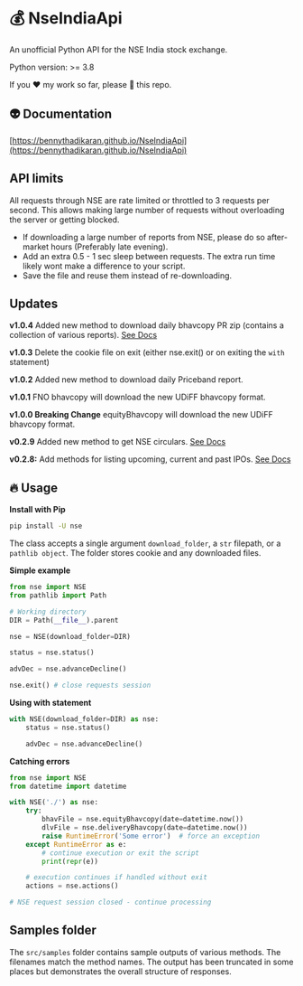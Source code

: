 # 💰 NseIndiaApi

An unofficial Python API for the NSE India stock exchange.

Python version: >= 3.8

If you ❤️ my work so far, please 🌟 this repo.

## 👽 Documentation

[https://bennythadikaran.github.io/NseIndiaApi](https://bennythadikaran.github.io/NseIndiaApi)

## API limits

All requests through NSE are rate limited or throttled to 3 requests per second. This allows making large number of requests without overloading the server or getting blocked.

- If downloading a large number of reports from NSE, please do so after-market hours (Preferably late evening).
- Add an extra 0.5 - 1 sec sleep between requests. The extra run time likely wont make a difference to your script.
- Save the file and reuse them instead of re-downloading.

## Updates

**v1.0.4** Added new method to download daily bhavcopy PR zip (contains a collection of various reports). [See Docs](https://bennythadikaran.github.io/NseIndiaApi/usage.html#nse.NSE.pr_bhavcopy)

**v1.0.3** Delete the cookie file on exit (either nse.exit() or on exiting the `with` statement)

**v1.0.2** Added new method to download daily Priceband report.

**v1.0.1** FNO bhavcopy will download the new UDiFF bhavcopy format.

**v1.0.0 Breaking Change** equityBhavcopy will download the new UDiFF bhavcopy format.

**v0.2.9** Added new method to get NSE circulars. [See Docs](https://bennythadikaran.github.io/NseIndiaApi/usage.html#nse-circulars)

**v0.2.8:** Add methods for listing upcoming, current and past IPOs. [See Docs](https://bennythadikaran.github.io/NseIndiaApi/usage.html#list-ipos)

## 🔥 Usage

**Install with Pip**

```bash
pip install -U nse
```

The class accepts a single argument `download_folder`, a `str` filepath, or a `pathlib object`. The folder stores cookie and any downloaded files.

**Simple example**

```python
from nse import NSE
from pathlib import Path

# Working directory
DIR = Path(__file__).parent

nse = NSE(download_folder=DIR)

status = nse.status()

advDec = nse.advanceDecline()

nse.exit() # close requests session
```

**Using with statement**

```python
with NSE(download_folder=DIR) as nse:
    status = nse.status()

    advDec = nse.advanceDecline()
```

**Catching errors**

```python
from nse import NSE
from datetime import datetime

with NSE('./') as nse:
    try:
        bhavFile = nse.equityBhavcopy(date=datetime.now())
        dlvFile = nse.deliveryBhavcopy(date=datetime.now())
        raise RuntimeError('Some error')  # force an exception
    except RuntimeError as e:
        # continue execution or exit the script
        print(repr(e))

    # execution continues if handled without exit
    actions = nse.actions()

# NSE request session closed - continue processing
```

## Samples folder

The `src/samples` folder contains sample outputs of various methods. The filenames match the method names. The output has been truncated in some places but demonstrates the overall structure of responses.
